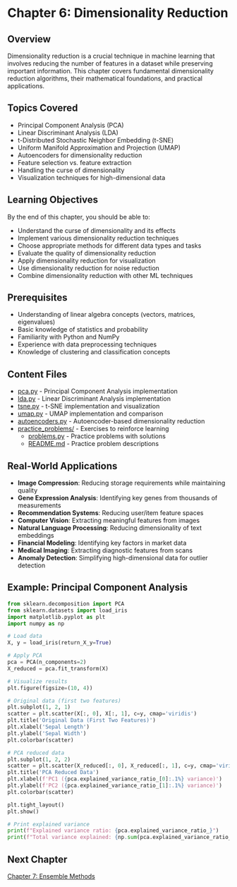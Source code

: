 # Chapter 6: Dimensionality Reduction

## Overview
Dimensionality reduction is a crucial technique in machine learning that involves reducing the number of features in a dataset while preserving important information. This chapter covers fundamental dimensionality reduction algorithms, their mathematical foundations, and practical applications.

## Topics Covered
- Principal Component Analysis (PCA)
- Linear Discriminant Analysis (LDA)
- t-Distributed Stochastic Neighbor Embedding (t-SNE)
- Uniform Manifold Approximation and Projection (UMAP)
- Autoencoders for dimensionality reduction
- Feature selection vs. feature extraction
- Handling the curse of dimensionality
- Visualization techniques for high-dimensional data

## Learning Objectives
By the end of this chapter, you should be able to:
- Understand the curse of dimensionality and its effects
- Implement various dimensionality reduction techniques
- Choose appropriate methods for different data types and tasks
- Evaluate the quality of dimensionality reduction
- Apply dimensionality reduction for visualization
- Use dimensionality reduction for noise reduction
- Combine dimensionality reduction with other ML techniques

## Prerequisites
- Understanding of linear algebra concepts (vectors, matrices, eigenvalues)
- Basic knowledge of statistics and probability
- Familiarity with Python and NumPy
- Experience with data preprocessing techniques
- Knowledge of clustering and classification concepts

## Content Files
- [pca.py](pca.py) - Principal Component Analysis implementation
- [lda.py](lda.py) - Linear Discriminant Analysis implementation
- [tsne.py](tsne.py) - t-SNE implementation and visualization
- [umap.py](umap.py) - UMAP implementation and comparison
- [autoencoders.py](autoencoders.py) - Autoencoder-based dimensionality reduction
- [practice_problems/](practice_problems/) - Exercises to reinforce learning
  - [problems.py](practice_problems/problems.py) - Practice problems with solutions
  - [README.md](practice_problems/README.md) - Practice problem descriptions

## Real-World Applications
- **Image Compression**: Reducing storage requirements while maintaining quality
- **Gene Expression Analysis**: Identifying key genes from thousands of measurements
- **Recommendation Systems**: Reducing user/item feature spaces
- **Computer Vision**: Extracting meaningful features from images
- **Natural Language Processing**: Reducing dimensionality of text embeddings
- **Financial Modeling**: Identifying key factors in market data
- **Medical Imaging**: Extracting diagnostic features from scans
- **Anomaly Detection**: Simplifying high-dimensional data for outlier detection

## Example: Principal Component Analysis
```python
from sklearn.decomposition import PCA
from sklearn.datasets import load_iris
import matplotlib.pyplot as plt
import numpy as np

# Load data
X, y = load_iris(return_X_y=True)

# Apply PCA
pca = PCA(n_components=2)
X_reduced = pca.fit_transform(X)

# Visualize results
plt.figure(figsize=(10, 4))

# Original data (first two features)
plt.subplot(1, 2, 1)
scatter = plt.scatter(X[:, 0], X[:, 1], c=y, cmap='viridis')
plt.title('Original Data (First Two Features)')
plt.xlabel('Sepal Length')
plt.ylabel('Sepal Width')
plt.colorbar(scatter)

# PCA reduced data
plt.subplot(1, 2, 2)
scatter = plt.scatter(X_reduced[:, 0], X_reduced[:, 1], c=y, cmap='viridis')
plt.title('PCA Reduced Data')
plt.xlabel(f'PC1 ({pca.explained_variance_ratio_[0]:.1%} variance)')
plt.ylabel(f'PC2 ({pca.explained_variance_ratio_[1]:.1%} variance)')
plt.colorbar(scatter)

plt.tight_layout()
plt.show()

# Print explained variance
print(f"Explained variance ratio: {pca.explained_variance_ratio_}")
print(f"Total variance explained: {np.sum(pca.explained_variance_ratio_):.1%}")
```

## Next Chapter
[Chapter 7: Ensemble Methods](../07_ensemble_methods/)